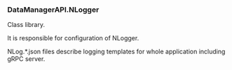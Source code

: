 ﻿### DataManagerAPI.NLogger

Class library.

It is responsible for configuration of NLogger.

NLog.*.json files describe logging templates for whole application including gRPC server.
